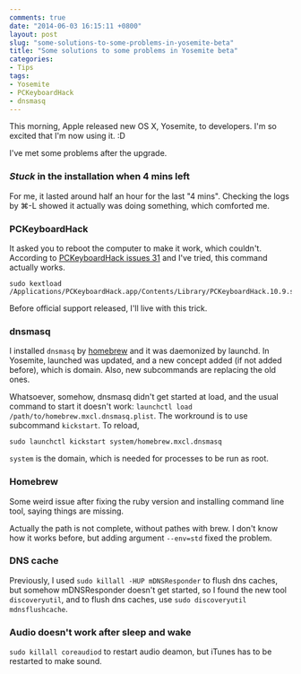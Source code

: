 ```yaml
---
comments: true
date: "2014-06-03 16:15:11 +0800"
layout: post
slug: "some-solutions-to-some-problems-in-yosemite-beta"
title: "Some solutions to some problems in Yosemite beta"
categories:
- Tips
tags:
- Yosemite
- PCKeyboardHack
- dnsmasq
---
```


This morning, Apple released new OS X, Yosemite, to developers. I'm so excited
that I'm now using it. :D

I've met some problems after the upgrade.

### _Stuck_ in the installation when 4 mins left ###

For me, it lasted around half an hour for the last "4 mins". Checking the logs
by ⌘-L showed it actually was doing something, which comforted me.

### PCKeyboardHack ###

It asked you to reboot the computer to make it work, which couldn't. According
to [PCKeyboardHack issues 31](https://github.com/tekezo/PCKeyboardHack/issues/31)
and I've tried, this command actually works.

```
sudo kextload /Applications/PCKeyboardHack.app/Contents/Library/PCKeyboardHack.10.9.signed.kext/
```

Before official support released, I'll live with this trick.

### dnsmasq ###

I installed `dnsmasq` by [homebrew](http://brew.sh) and it was daemonized by
launchd. In Yosemite, launched was updated, and a new concept added (if not
added before), which is domain. Also, new subcommands are replacing the old
ones.

Whatsoever, somehow, dnsmasq didn't get started at load, and the usual command
to start it doesn't work: `launchctl load /path/to/homebrew.mxcl.dnsmasq.plist`.
The workround is to use subcommand `kickstart`. To reload,

```
sudo launchctl kickstart system/homebrew.mxcl.dnsmasq
```

`system` is the domain, which is needed for processes to be run as root.

### Homebrew ###

Some weird issue after fixing the ruby version and installing command line tool,
saying things are missing.

Actually the path is not complete, without pathes with brew. I don't know how it
works before, but adding argument `--env=std` fixed the problem.

### DNS cache ###

Previously, I used `sudo killall -HUP mDNSResponder` to flush dns caches, but
somehow mDNSResponder doesn't get started, so I found the new tool
`discoveryutil`, and to flush dns caches, use
`sudo discoveryutil mdnsflushcache`.

### Audio doesn't work after sleep and wake ###

`sudo killall coreaudiod` to restart audio deamon, but iTunes has to be
restarted to make sound.
